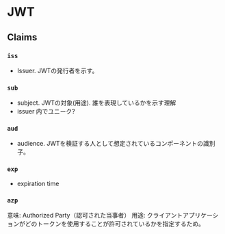 # JWT

## Claims

### `iss`

* Issuer. JWTの発行者を示す。

### `sub`

* subject. JWTの対象(用途). 誰を表現しているかを示す理解
* issuer 内でユニーク?

### `aud`

* audience. JWTを検証する人として想定されているコンポーネントの識別子。

### `exp`

* expiration time

### `azp`

意味: Authorized Party（認可された当事者）
用途: クライアントアプリケーションがどのトークンを使用することが許可されているかを指定するため。


